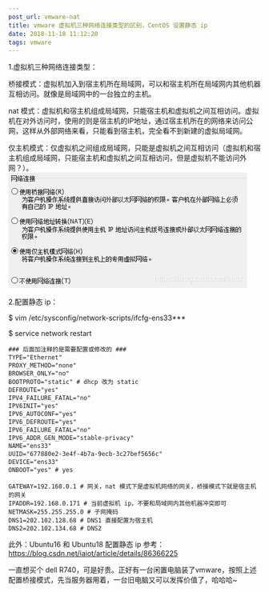 ```yaml
---
post_url: vmware-nat
title: vmware 虚拟机三种网络连接类型的区别，CentOS 设置静态 ip
date: 2018-11-18 11:12:20
tags: vmware
---
```

1.虚拟机三种网络连接类型：

桥接模式：虚拟机加入到宿主机所在局域网，可以和宿主机所在局域网内其他机器互相访问。就像是局域网中的一台独立的主机。

nat 模式：虚拟机和宿主机组成局域网，只能宿主机和虚拟机之间互相访问。虚拟机在对外访问时，使用的则是宿主机的IP地址，通过宿主机所在的网络来访问公网，这样从外部网络来看，只能看到宿主机，完全看不到新建的虚拟局域网。

仅主机模式：仅虚拟机之间组成局域网，只能是虚拟机之间互相访问（虚拟机和宿主机组成局域网，只能宿主机和虚拟机之间互相访问，但是虚拟机不能访问外网？）。
![](/images/20181126084920478.jpg)

2.配置静态 ip：

$ vim /etc/sysconfig/network-scripts/ifcfg-ens33***

$ service network  restart
```
### 后面加注释的是需要配置或修改的 ###
TYPE="Ethernet"
PROXY_METHOD="none"
BROWSER_ONLY="no"
BOOTPROTO="static" # dhcp 改为 static
DEFROUTE="yes"
IPV4_FAILURE_FATAL="no"
IPV6INIT="yes"
IPV6_AUTOCONF="yes"
IPV6_DEFROUTE="yes"
IPV6_FAILURE_FATAL="no"
IPV6_ADDR_GEN_MODE="stable-privacy"
NAME="ens33"
UUID="677880e2-3e4f-4b7a-9ecb-3c27bef5656c"
DEVICE="ens33"
ONBOOT="yes" # yes
 
GATEWAY=192.168.0.1 # 网关，nat 模式下是虚拟机网络的网关，桥接模式下就是宿主机的网关
IPADDR=192.168.0.171 # 当前虚拟机 ip，不要和局域网内其他机器冲突即可
NETMASK=255.255.255.0 # 子网掩码
DNS1=202.102.128.68 # DNS1 直接配置为宿主机
DNS2=202.102.134.68 # DNS2
```

此外：Ubuntu16 和 Ubuntu18 配置静态 ip 参考：https://blog.csdn.net/iaiot/article/details/86366225


一直想买个 dell R740，可是好贵。正好有一台闲置电脑装了vmware，按照上述配置桥接模式，先当服务器用着，一台旧电脑又可以发挥价值了，哈哈哈~
